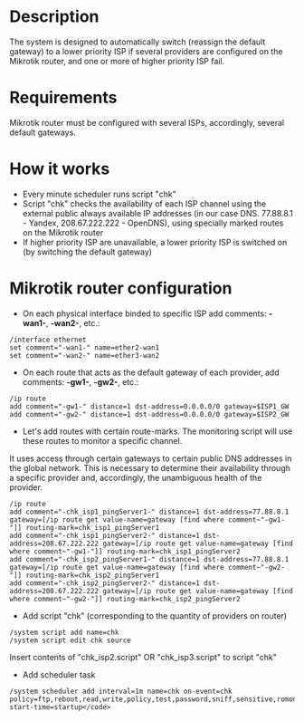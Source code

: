 # Description

The system is designed to automatically switch (reassign the default gateway) to a lower priority ISP if several providers are configured on the Mikrotik router, and one or more of higher priority ISP fail.

# Requirements

Mikrotik router must be configured with several ISPs, accordingly, several default gateways.

# How it works

- Every minute scheduler runs script "chk"
- Script "chk" checks the availability of each ISP channel using the external public always available IP addresses (in our case DNS. 77.88.8.1 - Yandex, 208.67.222.222 - OpenDNS), using specially marked routes on the Mikrotik router
- If higher priority ISP are unavailable, a lower priority ISP is switched on (by switching the default gateway)

# Mikrotik router configuration

- On each physical interface binded to specific ISP add comments: **-wan1-**, **-wan2-**, etc.:

```
/interface ethernet
set comment="-wan1-" name=ether2-wan1
set comment="-wan2-" name=ether3-wan2
```

- On each route that acts as the default gateway of each provider, add comments: **-gw1-**, **-gw2-**, etc.:

```
/ip route
add comment="-gw1-" distance=1 dst-address=0.0.0.0/0 gateway=$ISP1_GW
add comment="-gw2-" distance=1 dst-address=0.0.0.0/0 gateway=$ISP2_GW
```

- Let's add routes with certain route-marks. The monitoring script will use these routes to monitor a specific channel.

It uses access through certain gateways to certain public DNS addresses in the global network. This is necessary to determine their availability through a specific provider and, accordingly, the unambiguous health of the provider.

```
/ip route
add comment="-chk_isp1_pingServer1-" distance=1 dst-address=77.88.8.1 gateway=[/ip route get value-name=gateway [find where comment~"-gw1-"]] routing-mark=chk_isp1_pingServer1
add comment="-chk_isp1_pingServer2-" distance=1 dst-address=208.67.222.222 gateway=[/ip route get value-name=gateway [find where comment~"-gw1-"]] routing-mark=chk_isp1_pingServer2
add comment="-chk_isp2_pingServer1-" distance=1 dst-address=77.88.8.1 gateway=[/ip route get value-name=gateway [find where comment~"-gw2-"]] routing-mark=chk_isp2_pingServer1
add comment="-chk_isp2_pingServer2-" distance=1 dst-address=208.67.222.222 gateway=[/ip route get value-name=gateway [find where comment~"-gw2-"]] routing-mark=chk_isp2_pingServer2
```

- Add script "chk" (corresponding to the quantity of providers on router)

```
/system script add name=chk
/system script edit chk source
```

Insert contents of "chk_isp2.script" OR "chk_isp3.script" to script "chk"

- Add scheduler task

```
/system scheduler add interval=1m name=chk on-event=chk policy=ftp,reboot,read,write,policy,test,password,sniff,sensitive,romon start-time=startup</code>
```
